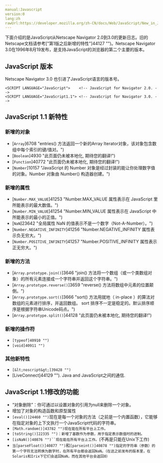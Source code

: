 ```yaml
---
manual:Javascript
version:0
lang:zh
rawUrl:https://developer.mozilla.org/zh-CN/docs/Web/JavaScript/New_in_JavaScript/1.1#
---
```






下面介绍的是JavaScript从Netscape Navigator 2.0到3.0的更新日志。旧的Netscape文档请参考[&quot;第1版之后新增的特性&quot;]44127 "")。Netscape Navigator 3.0在1996年8月19发布，是支持JavaScript的浏览器的第二个主要的版本。


## JavaScript 版本<a name="JavaScript_版本"></a>


Netscape Navigator 3.0 也引进了JavaScript语言的版本号。


```
<SCRIPT LANGUAGE="JavaScript">    <!-- JavaScript for Navigator 2.0. -->
<SCRIPT LANGUAGE="JavaScript1.1"> <!-- JavaScript for Navigator 3.0. -->
```

## JavaScript 1.1 新特性<a name="JavaScript_1.1_新特性"></a>

### 新增的对象<a name="新增的对象"></a>

* [`Array`]6708 "entries() 方法返回一个新的Array Iterator对象，该对象包含数组中每个索引的键/值对。")
* [`Boolean`]4930 "此页面仍未被本地化, 期待您的翻译!")
* [`Function`]40772 "此页面仍未被本地化, 期待您的翻译!")
* [`Number`]10157 "JavaScript 的 Number 对象是经过封装的能让你处理数字值的对象。Number 对象由 Number() 构造器创建。")

### 新增的属性<a name="新增的属性"></a>

* [`Number.MAX_VALUE`]41253 "Number.MAX_VALUE 属性表示在 JavaScript 里所能表示的最大数值。")
* [`Number.MIN_VALUE`]41254 "Number.MIN_VALUE 属性表示在 JavaScript 中所能表示的最小的正值。")
* [`NaN`]23642 "全局属性 NaN 的值表示不是一个数字（Not-A-Number）。")
* [`Number.NEGATIVE_INFINITY`]41256 "Number.NEGATIVE_INFINITY 属性表示负无穷大。")
* [`Number.POSITIVE_INFINITY`]41257 "Number.POSITIVE_INFINITY 属性表示正无穷大。")

### 新增的方法<a name="新增的方法"></a>

* [`Array.prototype.join()`]3646 "join() 方法将一个数组（或一个类数组对象）的所有元素连接成一个字符串并返回这个字符串。")
* [`Array.prototype.reverse()`]3659 "reverse() 方法将数组中元素的位置颠倒。")
* [`Array.prototype.sort()`]3666 "sort() 方法用就地（ in-place ）的算法对数组的元素进行排序，并返回数组。 sort 排序不一定是稳定的。默认排序顺序是根据字符串Unicode码点。")
* [`Array.prototype.split()`]44128 "此页面仍未被本地化, 期待您的翻译!")

### 新增的操作符<a name="新增的操作符"></a>

* `[typeof]40910 "")`
* `[void]40911 "")`

### 其他新特性<a name="其他新特性"></a>

* `[&lt;noscript&gt;]39428 "")`
* [LiveConnect]44129 ""). Java and JavaScript之间的通信.

## JavaScript 1.1修改的功能<a name="JavaScript_1.1修改的功能"></a>

* “对象删除”：你可通过以设置对象的引用为null来删除一个对象。
* 增加了对象的构造函数和原型属性
* `[eval()]24460 "")`现在是每一个对象的方法（之前是一个内置函数），它能够在指定对象的上下文执行一个JavaScript代码的字符串。
* `[Math.random()]43782 "")现在能在所有平台上工作。`
* `[toString()]22335 "")：新增了基数作为参数，用于指定表示数值时的进制。`
* `[isNaN()]40876 "")``现在能在所有平台上工作。`(不再是只能在Unix下工作)
* `当[parseFloat()]40877 "")`和`[parseint()]40878 "")指定的字符串（参数）的第一个字符无法转换为数字时，在所有平台都会返回NaN。（在这之前发布的版本里，在Solaris和Irix下它们会返回NaN，而在其他平台会返回0）`



